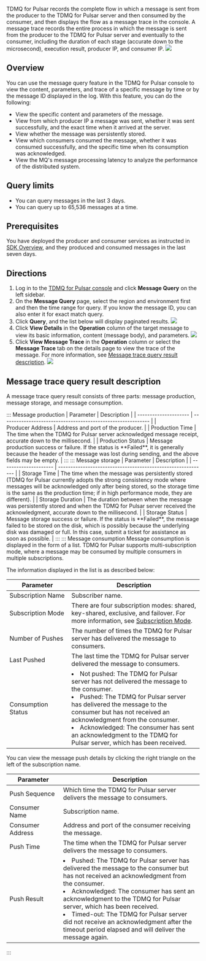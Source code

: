 TDMQ for Pulsar records the complete flow in which a message is sent from the producer to the TDMQ for Pulsar server and then consumed by the consumer, and then displays the flow as a message trace in the console.
A message trace records the entire process in which the message is sent from the producer to the TDMQ for Pulsar server and eventually to the consumer, including the duration of each stage (accurate down to the microsecond), execution result, producer IP, and consumer IP.
![](https://qcloudimg.tencent-cloud.cn/raw/71edb89393e8df75760d0d5fccbf0faa.svg)

## Overview

You can use the message query feature in the TDMQ for Pulsar console to view the content, parameters, and trace of a specific message by time or by the message ID displayed in the log. With this feature, you can do the following:

- View the specific content and parameters of the message.
- View from which producer IP a message was sent, whether it was sent successfully, and the exact time when it arrived at the server.
- View whether the message was persistently stored.
- View which consumers consumed the message, whether it was consumed successfully, and the specific time when its consumption was acknowledged.
- View the MQ's message processing latency to analyze the performance of the distributed system.

## Query limits

- You can query messages in the last 3 days.
- You can query up to 65,536 messages at a time.

## Prerequisites

You have deployed the producer and consumer services as instructed in [SDK Overview](https://intl.cloud.tencent.com/document/product/1110/42945), and they produced and consumed messages in the last seven days.

## Directions

1. Log in to the [TDMQ for Pulsar console](https://console.cloud.tencent.com/tdmq) and click **Message Query** on the left sidebar.
2. On the **Message Query** page, select the region and environment first and then the time range for query. If you know the message ID, you can also enter it for exact match query.
3. Click **Query**, and the list below will display paginated results.
![](https://qcloudimg.tencent-cloud.cn/raw/397670a03ff60299223ce9d42b4cb722.png)
4. Click **View Details** in the **Operation** column of the target message to view its basic information, content (message body), and parameters.
![](https://qcloudimg.tencent-cloud.cn/raw/60ac620c719676b6f5d3ed82b775860f.png)
5. Click **View Message Trace** in the **Operation** column or select the **Message Trace** tab on the details page to view the trace of the message. For more information, see [Message trace query result description](#1).
![](https://qcloudimg.tencent-cloud.cn/raw/ea6820ca51d43bd00b70f19adefaec54.png)

<span id="1"></span>

## Message trace query result description

A message trace query result consists of three parts: message production, message storage, and message consumption.

<dx-tabs>
::: Message production
| Parameter | Description |
| --------------------- | ------------------------------------------------------------ |
| <nobr>Producer Address</nobr> | Address and port of the producer.                                   |
| Production Time              | The time when the TDMQ for Pulsar server acknowledged message receipt, accurate down to the millisecond.                |
| Production Status              | Message production success or failure. If the status is **Failed**, it is generally because the header of the message was lost during sending, and the above fields may be empty. |
:::
::: Message storage
| Parameter | Description |
| --------------------- | ------------------------------------------------------------ |
| <nobr>Storage Time</nobr> | The time when the message was persistently stored (TDMQ for Pulsar currently adopts the strong consistency mode where messages will be acknowledged only after being stored, so the storage time is the same as the production time; if in high performance mode, they are different). |
| Storage Duration              | The duration between when the message was persistently stored and when the TDMQ for Pulsar server received the acknowledgment, accurate down to the millisecond. |
| Storage Status              | Message storage success or failure. If the status is **Failed**, the message failed to be stored on the disk, which is possibly because the underlying disk was damaged or full. In this case, submit a ticket for assistance as soon as possible. |
:::
::: Message consumption
Message consumption is displayed in the form of a list. TDMQ for Pulsar supports multi-subscription mode, where a message may be consumed by multiple consumers in multiple subscriptions.

The information displayed in the list is as described below:

| Parameter | Description |
| --------------------- | ------------------------------------------------------------ |
| <nobr>Subscription Name</nobr> | Subscriber name.                                               |
| Subscription Mode | There are four subscription modes: shared, key-shared, exclusive, and failover. For more information, see [Subscription Mode](https://intl.cloud.tencent.com/document/product/1110/42923). |
| Number of Pushes                | The number of times the TDMQ for Pulsar server has delivered the message to consumers.             |
| Last Pushed            | The last time the TDMQ for Pulsar server delivered the message to consumers.    |
| Consumption Status              | <li>Not pushed: The TDMQ for Pulsar server has not delivered the message to the consumer. </li><li>Pushed: The TDMQ for Pulsar server has delivered the message to the consumer but has not received an acknowledgment from the consumer. </li><li>Acknowledged: The consumer has sent an acknowledgment to the TDMQ for Pulsar server, which has been received. </li> |

You can view the message push details by clicking the right triangle on the left of the subscription name.

| Parameter | Description |
| --------------------- | ------------------------------------------------------------ |
| <nobr>Push Sequence</nobr> | Which time the TDMQ for Pulsar server delivers the message to consumers.            |
| Consumer Name | Subscription name. |
| Consumer Address                | Address and port of the consumer receiving the message.                                 |
| Push Time              | The time when the TDMQ for Pulsar server delivers the message to consumers.               |
| Push Result              | <li>Pushed: The TDMQ for Pulsar server has delivered the message to the consumer but has not received an acknowledgment from the consumer. </li><li>Acknowledged: The consumer has sent an acknowledgment to the TDMQ for Pulsar server, which has been received. </li><li>Timed-out: The TDMQ for Pulsar server did not receive an acknowledgment after the timeout period elapsed and will deliver the message again. </li> |

:::
</dx-tabs>



